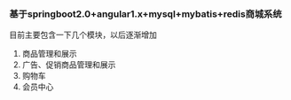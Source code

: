 ### 基于springboot2.0+angular1.x+mysql+mybatis+redis商城系统

目前主要包含一下几个模块，以后逐渐增加

1. 商品管理和展示
2. 广告、促销商品管理和展示
3. 购物车
4. 会员中心